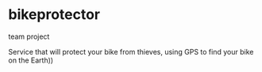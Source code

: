 bikeprotector
=============

team project

Service that will protect your bike from thieves, using GPS to find your bike on the Earth))
